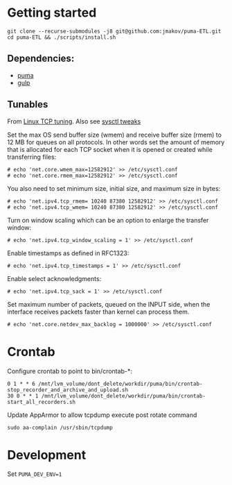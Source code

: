 # Getting started
```
git clone --recurse-submodules -j8 git@github.com:jmakov/puma-ETL.git
cd puma-ETL && ./scripts/install.sh
```
## Dependencies:
* [puma](https://github.com/jmakov/puma)
* [gulp](https://github.com/jmakov/gulp)

## Tunables
From [Linux TCP tuning](https://www.cyberciti.biz/faq/linux-tcp-tuning/). Also see
[sysctl tweaks](https://wiki.mikejung.biz/Sysctl_tweaks#net.core.netdev_max_backlog)

Set the max OS send buffer size (wmem) and receive buffer size (rmem) to 12 MB for queues on all protocols. In other words set the amount of memory that is allocated for each TCP socket when it is opened or created while transferring files:
```shell script
# echo 'net.core.wmem_max=12582912' >> /etc/sysctl.conf
# echo 'net.core.rmem_max=12582912' >> /etc/sysctl.conf
```
You also need to set minimum size, initial size, and maximum size in bytes:
```shell script
# echo 'net.ipv4.tcp_rmem= 10240 87380 12582912' >> /etc/sysctl.conf
# echo 'net.ipv4.tcp_wmem= 10240 87380 12582912' >> /etc/sysctl.conf
```
Turn on window scaling which can be an option to enlarge the transfer window:
```shell script
# echo 'net.ipv4.tcp_window_scaling = 1' >> /etc/sysctl.conf
```
Enable timestamps as defined in RFC1323:
```shell script
# echo 'net.ipv4.tcp_timestamps = 1' >> /etc/sysctl.conf
```
Enable select acknowledgments:
```shell script
# echo 'net.ipv4.tcp_sack = 1' >> /etc/sysctl.conf
```
Set maximum number of packets, queued on the INPUT side, when the interface receives packets faster than kernel can 
process them.
```shell script
# echo 'net.core.netdev_max_backlog = 1000000' >> /etc/sysctl.conf
```

# Crontab
Configure crontab to point to bin/crontab-*:
```
0 1 * * 6 /mnt/lvm_volume/dont_delete/workdir/puma/bin/crontab-stop_recorder_and_archive_and_upload.sh
30 0 * * 1 /mnt/lvm_volume/dont_delete/workdir/puma/bin/crontab-start_all_recorders.sh
```


Update AppArmor to allow tcpdump execute post rotate command 
```
sudo aa-complain /usr/sbin/tcpdump
```
# Development
Set `PUMA_DEV_ENV=1`